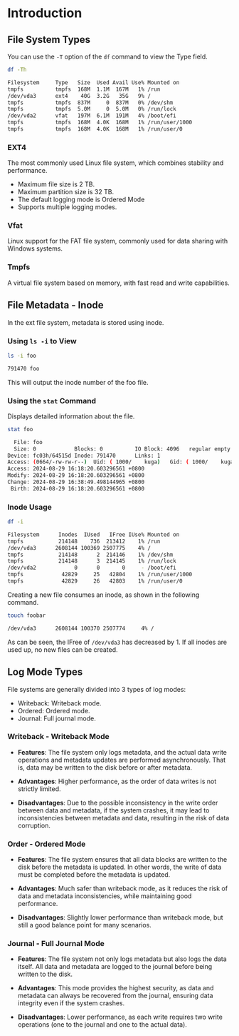# Introduction

## File System Types

You can use the `-T` option of the `df` command to view the Type field.

```bash
df -Th
```

```bash
Filesystem     Type   Size  Used Avail Use% Mounted on
tmpfs          tmpfs  168M  1.1M  167M   1% /run
/dev/vda3      ext4    40G  3.2G   35G   9% /
tmpfs          tmpfs  837M     0  837M   0% /dev/shm
tmpfs          tmpfs  5.0M     0  5.0M   0% /run/lock
/dev/vda2      vfat   197M  6.1M  191M   4% /boot/efi
tmpfs          tmpfs  168M  4.0K  168M   1% /run/user/1000
tmpfs          tmpfs  168M  4.0K  168M   1% /run/user/0
```

### EXT4

The most commonly used Linux file system, which combines stability and performance.

* Maximum file size is 2 TB.
* Maximum partition size is 32 TB.
* The default logging mode is Ordered Mode
* Supports multiple logging modes.

### Vfat

Linux support for the FAT file system, commonly used for data sharing with Windows systems.

### Tmpfs

A virtual file system based on memory, with fast read and write capabilities.

## File Metadata - Inode

In the ext file system, metadata is stored using inode.

### Using `ls -i` to View

```bash
ls -i foo
```

```bash
791470 foo
```

This will output the inode number of the foo file.

### Using the `stat` Command

Displays detailed information about the file.

```bash
stat foo
```

```bash
  File: foo
  Size: 0            Blocks: 0          IO Block: 4096   regular empty file
Device: fc03h/64515d Inode: 791470      Links: 1
Access: (0664/-rw-rw-r--)  Uid: ( 1000/    kuga)   Gid: ( 1000/    kuga)
Access: 2024-08-29 16:18:20.603296561 +0800
Modify: 2024-08-29 16:18:20.603296561 +0800
Change: 2024-08-29 16:38:49.498144965 +0800
 Birth: 2024-08-29 16:18:20.603296561 +0800
```

### Inode Usage

```bash
df -i
```

```bash
Filesystem      Inodes  IUsed   IFree IUse% Mounted on
tmpfs           214148    736  213412    1% /run
/dev/vda3      2608144 100369 2507775    4% /
tmpfs           214148      2  214146    1% /dev/shm
tmpfs           214148      3  214145    1% /run/lock
/dev/vda2            0      0       0     - /boot/efi
tmpfs            42829     25   42804    1% /run/user/1000
tmpfs            42829     26   42803    1% /run/user/0
```

Creating a new file consumes an inode, as shown in the following command.

```bash
touch foobar
```

```bash
/dev/vda3      2608144 100370 2507774     4% /
```

As can be seen, the IFree of `/dev/vda3` has decreased by 1. If all inodes are used up, no new files can be created.

## Log Mode Types

File systems are generally divided into 3 types of log modes:

* Writeback: Writeback mode.
* Ordered: Ordered mode.
* Journal: Full journal mode.

### Writeback - Writeback Mode

* **Features**: The file system only logs metadata, and the actual data write operations and metadata updates are performed asynchronously. That is, data may be written to the disk before or after metadata.

* **Advantages**: Higher performance, as the order of data writes is not strictly limited.

* **Disadvantages**: Due to the possible inconsistency in the write order between data and metadata, if the system crashes, it may lead to inconsistencies between metadata and data, resulting in the risk of data corruption.

### Order - Ordered Mode

* **Features**: The file system ensures that all data blocks are written to the disk before the metadata is updated. In other words, the write of data must be completed before the metadata is updated.

* **Advantages**: Much safer than writeback mode, as it reduces the risk of data and metadata inconsistencies, while maintaining good performance.

* **Disadvantages**: Slightly lower performance than writeback mode, but still a good balance point for many scenarios.

### Journal - Full Journal Mode

* **Features**: The file system not only logs metadata but also logs the data itself. All data and metadata are logged to the journal before being written to the disk.

* **Advantages**: This mode provides the highest security, as data and metadata can always be recovered from the journal, ensuring data integrity even if the system crashes.

* **Disadvantages**: Lower performance, as each write requires two write operations (one to the journal and one to the actual data).
